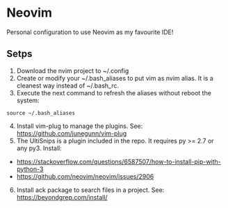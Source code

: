 # Neovim
Personal configuration to use Neovim as my favourite IDE!

## Setps
1. Download the nvim project to ~/.config
2. Create or modify your ~/.bash_aliases to put vim as nvim alias. It is a cleanest way instead of ~/.bash_rc.
3. Execute the next command to refresh the aliases without reboot the system:
```
source ~/.bash_aliases
```
4. Install vim-plug to manage the plugins. See: https://github.com/junegunn/vim-plug
5. The UltiSnips is a plugin included in the repo. It requires py >= 2.7 or any py3. Install:
* https://stackoverflow.com/questions/6587507/how-to-install-pip-with-python-3
* https://github.com/neovim/neovim/issues/2906
6. Install ack package to search files in a project. See: https://beyondgrep.com/install/
